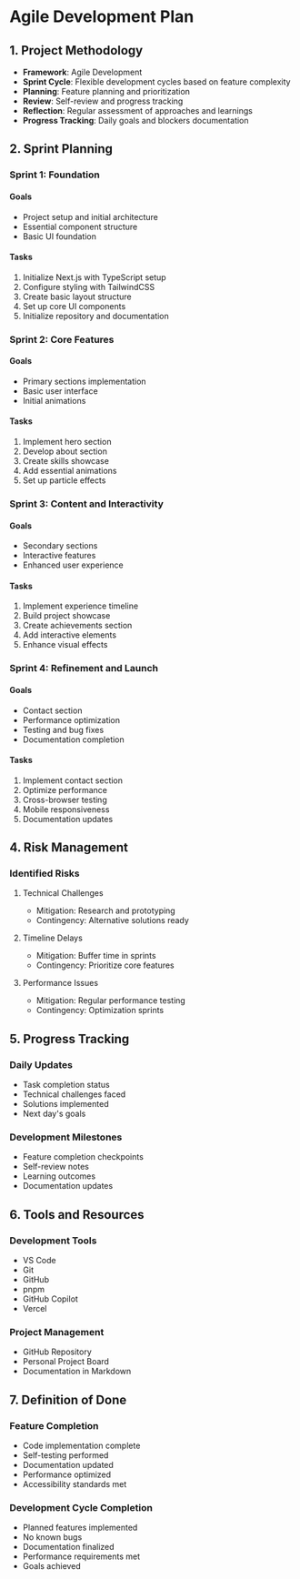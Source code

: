 # Agile Development Plan

## 1. Project Methodology
- **Framework**: Agile Development
- **Sprint Cycle**: Flexible development cycles based on feature complexity
- **Planning**: Feature planning and prioritization
- **Review**: Self-review and progress tracking
- **Reflection**: Regular assessment of approaches and learnings
- **Progress Tracking**: Daily goals and blockers documentation

## 2. Sprint Planning

### Sprint 1: Foundation
#### Goals
- Project setup and initial architecture
- Essential component structure
- Basic UI foundation

#### Tasks
1. Initialize Next.js with TypeScript setup
2. Configure styling with TailwindCSS
3. Create basic layout structure
4. Set up core UI components
5. Initialize repository and documentation

### Sprint 2: Core Features
#### Goals
- Primary sections implementation
- Basic user interface
- Initial animations

#### Tasks
1. Implement hero section
2. Develop about section
3. Create skills showcase
4. Add essential animations
5. Set up particle effects

### Sprint 3: Content and Interactivity
#### Goals
- Secondary sections
- Interactive features
- Enhanced user experience

#### Tasks
1. Implement experience timeline
2. Build project showcase
3. Create achievements section
4. Add interactive elements
5. Enhance visual effects

### Sprint 4: Refinement and Launch
#### Goals
- Contact section
- Performance optimization
- Testing and bug fixes
- Documentation completion

#### Tasks
1. Implement contact section
2. Optimize performance
3. Cross-browser testing
4. Mobile responsiveness
5. Documentation updates

## 4. Risk Management

### Identified Risks
1. Technical Challenges
   - Mitigation: Research and prototyping
   - Contingency: Alternative solutions ready

2. Timeline Delays
   - Mitigation: Buffer time in sprints
   - Contingency: Prioritize core features

3. Performance Issues
   - Mitigation: Regular performance testing
   - Contingency: Optimization sprints

## 5. Progress Tracking

### Daily Updates
- Task completion status
- Technical challenges faced
- Solutions implemented
- Next day's goals

### Development Milestones
- Feature completion checkpoints
- Self-review notes
- Learning outcomes
- Documentation updates

## 6. Tools and Resources

### Development Tools
- VS Code
- Git
- GitHub
- pnpm
- GitHub Copilot
- Vercel

### Project Management
- GitHub Repository
- Personal Project Board
- Documentation in Markdown

## 7. Definition of Done

### Feature Completion
- Code implementation complete
- Self-testing performed
- Documentation updated
- Performance optimized
- Accessibility standards met

### Development Cycle Completion
- Planned features implemented
- No known bugs
- Documentation finalized
- Performance requirements met
- Goals achieved
